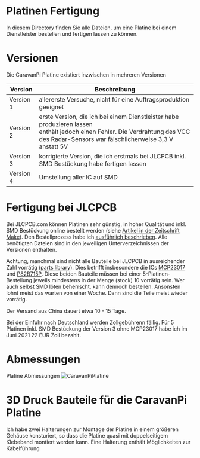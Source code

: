 # Platinen Fertigung
In diesem Directory finden Sie alle Dateien, um eine Platine bei einem Dienstleister bestellen und fertigen lassen zu können.

# Versionen
Die CaravanPi Platine existiert inzwischen in mehreren Versionen

Version | Beschreibung
-----------|----
Version 1 | allererste Versuche, nicht für eine Auftragsproduktion geeignet
Version 2 | erste Version, die ich bei einem Dienstleister habe produzieren lassen <br/> enthält jedoch einen Fehler. Die Verdrahtung des VCC des Radar-Sensors war fälschlicherweise 3,3 V anstatt 5V
Version 3 | korrigierte Version, die ich erstmals bei JLCPCB inkl. SMD Bestückung habe fertigen lassen
Version 4 | Umstellung aller IC auf SMD

# Fertigung bei JLCPCB

Bei JLCPCB.com können Platinen sehr günstig, in hoher Qualität und inkl. SMD Bestückung online bestellt werden (siehe [Artikel in der Zeitschrift Make](https://www.heise.de/news/Ausprobiert-Platinen-mit-kostenloser-SMD-Bestueckung-5070776.html)). Den Bestellprozess habe ich [ausführlich beschrieben](jlcpcb.com/README.md). Alle benötigten Dateien sind in den jeweiligen Unterverzeichnissen der Versionen enthalten.

Achtung, manchmal sind nicht alle Bauteile bei JLCPCB in ausreichender Zahl vorrätig ([parts library](https://jlcpcb.com/parts)). Dies betrifft insbesondere die ICs [MCP23017](https://jlcpcb.com/parts/componentSearch?isSearch=true&searchTxt=MCP23017) und [P82B715P](https://jlcpcb.com/parts/componentSearch?isSearch=true&searchTxt=MCP23017). Diese beiden Bauteile müssen bei einer 5-Platinen-Bestellung jeweils mindestens in der Menge (stock) 10 vorrätig sein. Wer auch selbst SMD löten beherrscht, kann dennoch bestellen. Ansonsten lohnt meist das warten von einer Woche. Dann sind die Teile meist wieder vorrätig.

Der Versand aus China dauert etwa 10 - 15 Tage.

Bei der Einfuhr nach Deutschland werden Zollgebührenn fällig. Für 5 Platinen inkl. SMD Bestückung der Version 3 ohne MCP23017 habe ich im Juni 2021 22 EUR Zoll bezahlt.

# Abmessungen

Platine Abmessungen
![CaravanPiPlatine](https://github.com/spitzlbergerj/CaravanPi/raw/master/circuit-board/CaravanPi_V3_Maße.png)  

# 3D Druck Bauteile für die CaravanPi Platine

Ich habe zwei Halterungen zur Montage der Platine in einem größeren Gehäuse konsturiert, so dass die Platine quasi mit doppelseitigem Klebeband montiert werden kann. Eine Halterung enthält Möglichkeiten zur Kabelführung

